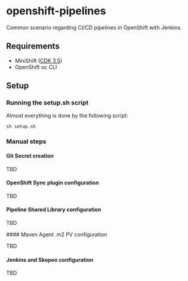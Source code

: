 # openshift-pipelines

Common scenario regarding CI/CD pipelines in OpenShift with Jenkins.

## Requirements

* MiniShift ([CDK 3.5](https://developers.redhat.com/products/cdk/overview))
* OpenShift oc CLI 

## Setup

### Running the setup.sh script

Almost everything is done by the following script:

    sh setup.sh

### Manual steps

####  Git Secret creation

TBD

#### OpenShift Sync plugin configuration

TBD

#### Pipeline Shared Library configuration

TBD

#### Maven Agent .m2 PV configuration

TBD

#### Jenkins and Skopeo configuration

TBD

